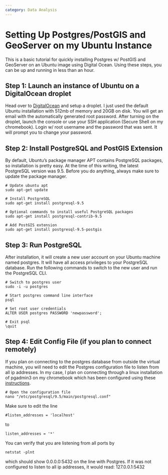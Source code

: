 ```yaml
---
category: Data Analysis
---
```

# Setting Up Postgres/PostGIS and GeoServer on my Ubuntu Instance
This is a basic tutorial for quickly installing Postgres w/ PostGIS and GeoServer on an Ubuntu image using Digital Ocean. Using these steps, you can be up and running in less than an hour.

## Step 1: Launch an instance of Ubuntu on a DigitalOcean droplet
Head over to [DigitalOcean](https://www.digitalocean.com/) and setup a droplet. I just used the default Ubuntu installation with 512mb of memory and 20GB on disk. You will get an email with the automatically generated root password. After turning on the droplet, launch the console or use your SSH application (Secure Shell on my chromebook). Login w/ root username and the password that was sent. It will prompt you to change your password.

## Step 2: Install PostgreSQL and PostGIS Extension
By default, Ubuntu’s package manager APT contains PostgreSQL packages, so installation is pretty easy. At the time of this writing, the latest PostgreSQL version was 9.5. Before you do anything, always make sure to update the package manager.
```
# Update ubuntu apt
sudo apt-get update

# Install PostgreSQL
sudo apt-get install postgresql-9.5

# Optional commands to install useful PostgreSQL packages
sudo apt-get install postgresql-contrib-9.5

# Add PostGIS extension
sudo apt-get install postgresql-9.5-postgis
```

## Step 3: Run PostgreSQL
After installation, it will create a new user account on your Ubuntu machine named postgres. It will have all access privileges to your PostgreSQL database. Run the following commands to switch to the new user and run the PostgreSQL CLI.
```
# Switch to postgres user
sudo -i -u postgres

# Start postgres command line interface
psql

# Set root user credentials
ALTER USER postgres PASSWORD 'newpassword';

# Exit psql
\quit
```

## Step 4: Edit Config File (if you plan to connect remotely)
If you plan on connecting to the postgres database from outside the virtual machine, you will need to edit the Postgres configuration file to listen from all ip addresses. In my case, I plan on connecting through a linux installation of pgadmin3 on my chromebook which has been configured using these [instructions](https://black-tea.github.io/data%20analysis/2017/01/14/Chromebook-Setup!.html).
```
# Open the configuration file
nano "/etc/postgresql/9.5/main/postgresql.conf"
```
Make sure to edit the line
```
#listen_addresses = 'localhost'
```
to
```
listen_addresses = '*'
```
You can verify that you are listening from all ports by
```
netstat -plnt
```
which should show 0.0.0.0:5432 on the line with Postgres. If it was not configured to listen to all ip addresses, it would read: 127.0.0.1:5432


